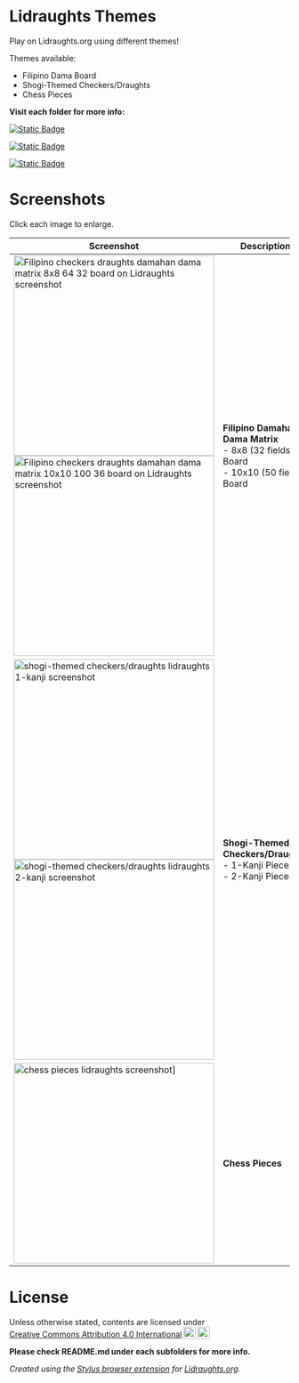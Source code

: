 # Lidraughts Themes

Play on Lidraughts.org using different themes!

Themes available:
- Filipino Dama Board
- Shogi-Themed Checkers/Draughts
- Chess Pieces

**Visit each folder for more info:**

[![Static Badge](https://img.shields.io/badge/Lidraughts-Filipino_Dama_Board-blue)](https://github.com/LuffyKudo/Lidraughts-Themes/tree/main/Filipino%20Dama%20Board)

[![Static Badge](https://img.shields.io/badge/Lidraughts-Shogi--Themed_Checkers/Draughts-darkgreen)](https://github.com/LuffyKudo/Lidraughts-Themes/tree/main/Shogi-Themed%20Checkers%E2%88%95Draughts)

[![Static Badge](https://img.shields.io/badge/Lidraughts-Chess_Pieces-red)](https://github.com/LuffyKudo/Lidraughts-Themes/tree/main/Chess%20Pieces)

# Screenshots

Click each image to enlarge.

| Screenshot | Description |
|---|---|
| <img src="https://github.com/LuffyKudo/Lidraughts-Themes/blob/main/Filipino%20Dama%20Board/Lidraughts%20Dama%20Matrix%20(32)%20Screenshot.png?raw=true" alt="Filipino checkers draughts damahan dama matrix 8x8 64 32 board on Lidraughts screenshot" width="360"/> <br> <img src="https://github.com/LuffyKudo/Lidraughts-Themes/blob/main/Filipino%20Dama%20Board/Lidraughts%20Dama%20Matrix%20(50)%20Screenshot.png?raw=true" alt="Filipino checkers draughts damahan dama matrix 10x10 100 36 board on Lidraughts screenshot" width="360"/> | **Filipino Damahan / Dama Matrix** <br> - 8x8 (32 fields) Board <br> - 10x10 (50 fields) Board |
| <img src="https://github.com/LuffyKudo/Lidraughts-Themes/blob/main/Shogi-Themed%20Checkers%E2%88%95Draughts/Lidraughts%201-Kanji%20Screenshot.bmp?raw=true" alt="shogi-themed checkers/draughts lidraughts 1-kanji screenshot" width="360"/> <br> <img src="https://github.com/LuffyKudo/Lidraughts-Themes/blob/main/Shogi-Themed%20Checkers%E2%88%95Draughts/Lidraughts%202-Kanji%20Screenshot.bmp?raw=true" alt="shogi-themed checkers/draughts lidraughts 2-kanji screenshot" width="360"/>| **Shogi-Themed Checkers/Draughts** <br> - 1-Kanji Pieces <br> - 2-Kanji Pieces |
| <img src="https://github.com/LuffyKudo/Lidraughts-Themes/blob/main/Chess%20Pieces/Lidraughts%20Chess%20Pieces%20Screenshot.bmp?raw=true" alt="chess pieces lidraughts screenshot]" width="360"/> | **Chess Pieces** |

# License

<p xmlns:cc="http://creativecommons.org/ns#" >Unless otherwise stated, contents are licensed under <a href="https://creativecommons.org/licenses/by/4.0/?ref=chooser-v1" target="_blank" rel="license noopener noreferrer" style="display:inline-block;">Creative Commons Attribution 4.0 International<img style="height:22px!important;margin-left:3px;vertical-align:text-bottom;" src="https://mirrors.creativecommons.org/presskit/icons/cc.svg?ref=chooser-v1" alt=""><img style="height:22px!important;margin-left:3px;vertical-align:text-bottom;" src="https://mirrors.creativecommons.org/presskit/icons/by.svg?ref=chooser-v1" alt=""></a></p>

**Please check README.md under each subfolders for more info.**

*Created using the [Stylus browser extension](https://add0n.com/stylus.html) for [Lidraughts.org](https://lidraughts.org).*
